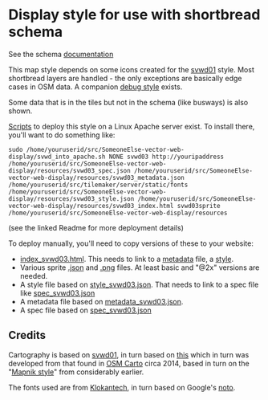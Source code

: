 # Display style for use with shortbread schema

See the schema [documentation](https://shortbread-tiles.org/schema/1.0/)

This map style depends on some icons created for the [svwd01](https://github.com/SomeoneElseOSM/SomeoneElse-vector-web-display/blob/main/resources/README_svwd01.md) style.  Most shortbread layers are handled - the only exceptions are basically edge cases in OSM data.  A companion [debug style](https://github.com/SomeoneElseOSM/SomeoneElse-vector-web-display/blob/main/resources/README_svwd05.md) exists.

Some data that is in the tiles but not in the schema (like busways) is also shown.

[Scripts](https://github.com/SomeoneElseOSM/SomeoneElse-vector-web-display/blob/main/README.md) to deploy this style on a Linux Apache server exist.  To install there, you'll want to do something like:

    sudo /home/youruserid/src/SomeoneElse-vector-web-display/svwd_into_apache.sh NONE svwd03 http://youripaddress /home/youruserid/src/SomeoneElse-vector-web-display/resources/svwd03_spec.json /home/youruserid/src/SomeoneElse-vector-web-display/resources/svwd03_metadata.json /home/youruserid/src/tilemaker/server/static/fonts /home/youruserid/src/SomeoneElse-vector-web-display/resources/svwd03_style.json /home/youruserid/src/SomeoneElse-vector-web-display/resources/svwd03_index.html svwd03sprite /home/youruserid/src/SomeoneElse-vector-web-display/resources

(see the linked Readme for more deployment details)

To deploy manually, you'll need to copy versions of these to your website:

* [index_svwd03.html](https://github.com/SomeoneElseOSM/SomeoneElse-vector-web-display/blob/main/resources/svwd03_index.html).  This needs to link to a [metadata](https://github.com/SomeoneElseOSM/SomeoneElse-vector-web-display/blob/main/resources/svwd03_metadata.json) file, a [style](https://github.com/SomeoneElseOSM/SomeoneElse-vector-web-display/blob/main/resources/svwd03_style.json).
* Various sprite [.json](https://github.com/SomeoneElseOSM/SomeoneElse-vector-web-display/blob/main/resources/svwd03sprite.json) and [.png](https://github.com/SomeoneElseOSM/SomeoneElse-vector-web-display/blob/main/resources/svwd03sprite.png) files.  At least basic and "@2x" versions are needed.
* A style file based on [style_svwd03.json](https://github.com/SomeoneElseOSM/SomeoneElse-vector-web-display/blob/main/resources/svwd03_style.json).  That needs to link to a spec file like [spec_svwd03.json](https://github.com/SomeoneElseOSM/SomeoneElse-vector-web-display/blob/main/resources/svwd03_spec.json)
* A metadata file based on [metadata_svwd03.json](https://github.com/SomeoneElseOSM/SomeoneElse-vector-web-display/blob/main/resources/svwd03_metadata.json).
* A spec file based on [spec_svwd03.json](https://github.com/SomeoneElseOSM/SomeoneElse-vector-web-display/blob/main/resources/svwd03_spec.json)

## Credits

Cartography is based on [svwd01](https://github.com/SomeoneElseOSM/SomeoneElse-vector-extract/blob/main/resources/README_sve01.md), in turn based on [this](https://map.atownsend.org.uk/maps/map/map.html) which in turn was developed from that found in [OSM Carto](https://wiki.openstreetmap.org/wiki/OpenStreetMap_Carto#Forks_and_independent_deployments) circa 2014, based in turn on the "[Mapnik style](https://github.com/openstreetmap/mapnik-stylesheets)" from considerably earlier.

The fonts used are from [Klokantech](https://github.com/klokantech/klokantech-gl-fonts), in turn based on Google's [noto](https://fonts.google.com/noto).
